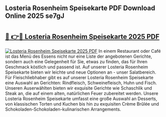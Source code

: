 ## Losteria Rosenheim Speisekarte PDF Download Online 2025 se7gJ

# <h2><a href="http://gcbexl.nevu.top/?p=Losteria+Rosenheim+Speisekarte">🔗 👉🔴 Losteria Rosenheim Speisekarte 2025 PDF</a></h2>

[![Losteria Rosenheim Speisekarte 2025 PDF](https://i.imgur.com/dBaPXMq.png)](http://gcbexl.nevu.top/?p=Losteria+Rosenheim+Speisekarte)
In einem Restaurant oder Café ist das Menü des Essens nicht nur eine Liste der angebotenen Gerichte, sondern auch eine Gelegenheit für Sie, etwas zu finden, das für Ihren Geschmack köstlich und passend ist. Auf unserer Losteria Rosenheim Speisekarte bieten wir leichte und neue Optionen an - unser Salatbereich. Für Fleischliebhaber gibt es auf unserer Losteria Rosenheim Speisekarte eine Auswahl an Gerichten: Rindfleisch, Schweinefleisch, Huhn und Fisch. Unseren Auserwählten bieten wir exquisite Gerichte wie Schaschlik und Steak an, die auf einem alten, natürlichen Feuer zubereitet werden. Unsere Losteria Rosenheim Speisekarte umfasst eine große Auswahl an Desserts, von klassischen Torten und Kuchen bis hin zu exquisiten Crème Brûlée und Schokoladen-Schokoladen-kulinarischen Arrangements.

